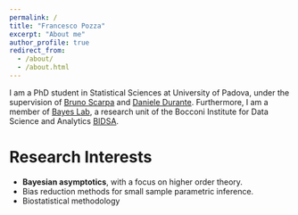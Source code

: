 ```yaml
---
permalink: /
title: "Francesco Pozza"
excerpt: "About me"
author_profile: true
redirect_from: 
  - /about/
  - /about.html
---
```

<meta name="google-site-verification" content="wlmm24KpwF9V8-QL5kN0_V0qn-DKGYkdxaUZfr0W-dA" />

I am a PhD student in Statistical Sciences at University of Padova, under the supervision of [Bruno Scarpa](https://homes.stat.unipd.it/brunoscarpa/) and [Daniele Durante](https://danieledurante.github.io/web/). Furthermore, I am a member of [Bayes Lab](https://www.bayeslab.unibocconi.eu/wps/wcm/connect/Cdr/Bayeslab/Home), a research unit of the Bocconi Institute for Data Science and Analytics [BIDSA](https://www.bidsa.unibocconi.eu/wps/wcm/connect/Site/Bidsa/Home).

Research Interests
======

* **Bayesian asymptotics**, with a focus on higher order theory.
* Bias reduction methods for small sample parametric inference.
* Biostatistical methodology
